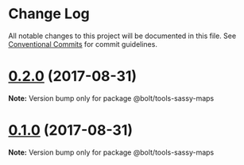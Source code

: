 # Change Log

All notable changes to this project will be documented in this file.
See [Conventional Commits](https://conventionalcommits.org) for commit guidelines.

<a name="0.2.0"></a>
# [0.2.0](https://github.com/bolt-design-system/bolt/tree/master/packages/tools-sassy-maps/compare/@bolt/tools-sassy-maps@0.1.0...@bolt/tools-sassy-maps@0.2.0) (2017-08-31)




**Note:** Version bump only for package @bolt/tools-sassy-maps

<a name="0.1.0"></a>
# [0.1.0](https://github.com/bolt-design-system/bolt/tree/master/packages/tools-sassy-maps/compare/@bolt/tools-sassy-maps@0.1.0...@bolt/tools-sassy-maps@0.1.0) (2017-08-31)




**Note:** Version bump only for package @bolt/tools-sassy-maps
